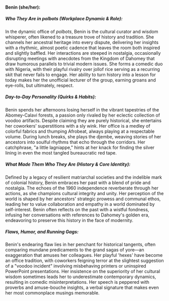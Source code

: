 #### Benin (she/her):  

##### Who They Are in *polbots* (Workplace Dynamic & Role):  
In the dynamic office of *polbots*, Benin is the cultural curator and wisdom whisperer, often likened to a treasure trove of history and tradition. She channels her ancestral heritage into every dispute, delivering her insights with a rhythmic, almost poetic cadence that leaves the room both inspired and slightly baffled. Her interactions are steeped in nostalgia, occasionally disrupting meetings with anecdotes from the Kingdom of Dahomey that draw humorous parallels to trivial modern issues. She forms a comedic duo with Nigeria, with their playful rivalry over jollof rice serving as a recurring skit that never fails to engage. Her ability to turn history into a lesson for today makes her the unofficial lecturer of the group, earning groans and eye-rolls, but ultimately, respect.

##### Day-to-Day Personality (Quirks & Habits):  
Benin spends her afternoons losing herself in the vibrant tapestries of the Abomey-Calavi forests, a passion only rivaled by her eclectic collection of voodoo artifacts. Despite claiming they are purely historical, she entertains her coworkers’ superstitions with a sly wink. Her office is a medley of colorful fabrics and thumping Afrobeat, always playing at a respectable volume. During lunch breaks, she plays the djembe, weaving stories of her ancestors into soulful rhythms that echo through the corridors. Her catchphrase, "a little lagniappe," hints at her knack for finding the silver lining in even the most tangled bureaucratic red tape.

##### What Made Them Who They Are (History & Core Identity):  
Defined by a legacy of resilient matriarchal societies and the indelible mark of colonial history, Benin embraces her past with a blend of pride and nostalgia. The echoes of the 1960 independence reverberate through her actions, as she champions cultural integrity and unity. Her perception of the world is shaped by her ancestors' strategic prowess and communal ethos, leading her to value collaboration and empathy in a world dominated by self-interest. Benin often reflects on the past with a wistful fondness, infusing her conversations with references to Dahomey's golden era, endeavoring to preserve this history in the face of modernity.

##### Flaws, Humor, and Running Gags:  
Benin's endearing flaw lies in her penchant for historical tangents, often comparing mundane predicaments to the grand sagas of yore—an exaggeration that amuses her colleagues. Her playful 'hexes' have become an office tradition, with coworkers feigning terror at the slightest suggestion of a "voodoo incident" involving misbehaving printers or uninspired PowerPoint presentations. Her insistence on the superiority of her cultural wisdom sometimes leads her to underestimate contemporary dynamics, resulting in comedic misinterpretations. Her speech is peppered with proverbs and amuse-bouche insights, a verbal signature that makes even her most commonplace musings memorable.